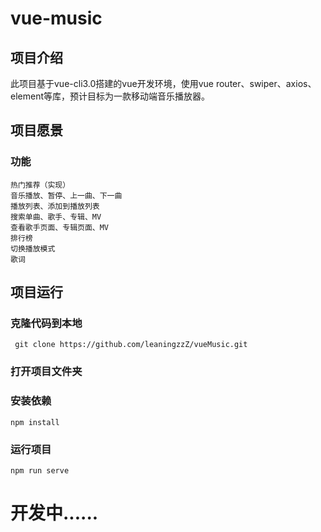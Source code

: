 # vue-music  
## 项目介绍  
此项目基于vue-cli3.0搭建的vue开发环境，使用vue router、swiper、axios、element等库，预计目标为一款移动端音乐播放器。  
## 项目愿景  
### 功能  
	热门推荐（实现）  
	音乐播放、暂停、上一曲、下一曲  
	播放列表、添加到播放列表  
	搜索单曲、歌手、专辑、MV  
	查看歌手页面、专辑页面、MV  
	排行榜  
	切换播放模式  
	歌词  
## 项目运行  
### 克隆代码到本地  
` git clone https://github.com/leaningzzZ/vueMusic.git`  
### 打开项目文件夹  
### 安装依赖  
`npm install`  
### 运行项目  
`npm run serve`  
# 开发中......